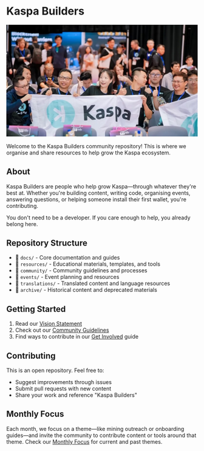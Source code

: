 # Kaspa Builders

<p align="center">
  <img src="assets/images/readme.jpg" alt="Kaspa Builders" width="600">
</p>

Welcome to the Kaspa Builders community repository! This is where we organise and share resources to help grow the Kaspa ecosystem.

## About

Kaspa Builders are people who help grow Kaspa—through whatever they're best at. Whether you're building content, writing code, organising events, answering questions, or helping someone install their first wallet, you're contributing.

You don't need to be a developer. If you care enough to help, you already belong here.

## Repository Structure

- 📁 `docs/` - Core documentation and guides
- 📁 `resources/` - Educational materials, templates, and tools
- 📁 `community/` - Community guidelines and processes
- 📁 `events/` - Event planning and resources
- 📁 `translations/` - Translated content and language resources
- 📁 `archive/` - Historical content and deprecated materials

## Getting Started

1. Read our [Vision Statement](docs/vision-statement.md)
2. Check out our [Community Guidelines](community/guidelines.md)
3. Find ways to contribute in our [Get Involved](docs/get-involved.md) guide

## Contributing

This is an open repository. Feel free to:
- Suggest improvements through issues
- Submit pull requests with new content
- Share your work and reference "Kaspa Builders"

## Monthly Focus

Each month, we focus on a theme—like mining outreach or onboarding guides—and invite the community to contribute content or tools around that theme. Check our [Monthly Focus](docs/monthly-focus.md) for current and past themes. 